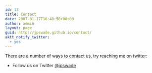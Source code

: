 ```yaml
---
id: 13
title: Contact
date: 2007-01-17T16:48:58+00:00
author: admin
layout: page
guid: http://jpswade.github.io/contact/
aktt_notify_twitter:
  - yes
---
```

<p class="lead">
  There are a number of ways to contact us, try reaching me on twitter:
</p>

  * Follow us on Twitter [@jpswade](http://twitter.com/jpswade)